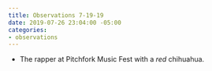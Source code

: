 ```yaml
---
title: Observations 7-19-19
date: 2019-07-26 23:04:00 -05:00
categories:
- observations
---
```


- The rapper at Pitchfork Music Fest with a *red* chihuahua.